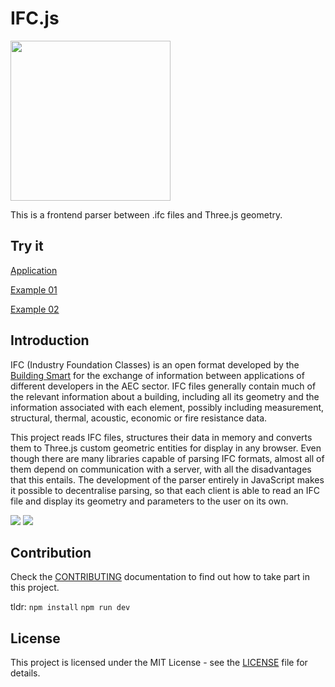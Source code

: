 # IFC.js

<a href="url"><img src="https://github.com/agviegas/IFC.js/blob/master/resources/images/logo.jpg"  height="256" width="256" ></a>

This is a frontend parser between .ifc files and Three.js geometry.

## Try it

[Application](https://agviegas.github.io/IFC.js/)

[Example 01](https://agviegas.github.io/IFC.js/examples/01/)

[Example 02](https://agviegas.github.io/IFC.js/examples/02/)


## Introduction

IFC (Industry Foundation Classes) is an open format developed by the [Building Smart](https://www.buildingsmart.org/) for the exchange of information between applications of different developers in the AEC sector. IFC files generally contain much of the relevant information about a building, including all its geometry and the information associated with each element, possibly including measurement, structural, thermal, acoustic, economic or fire resistance data.

This project reads IFC files, structures their data in memory and converts them to Three.js custom geometric entities for display in any browser. Even though there are many libraries capable of parsing IFC formats, almost all of them depend on communication with a server, with all the disadvantages that this entails. The development of the parser entirely in JavaScript makes it possible to decentralise parsing, so that each client is able to read an IFC file and display its geometry and parameters to the user on its own.

<a href="url"><img src="https://github.com/agviegas/IFC.js/blob/master/resources/images/20201124_screenshot.jpg"  ></a>
<a href="url"><img src="https://github.com/agviegas/IFC.js/blob/master/resources/images/20201130_screenshot.jpg"  ></a>

## Contribution

Check the [CONTRIBUTING](https://github.com/agviegas/IFC.js/blob/master/CONTRIBUTING.md) documentation to find out how to take part in this project.

tldr:  `npm install` `npm run dev` 

## License

This project is licensed under the MIT License - see the [LICENSE](LICENSE) file for details.
